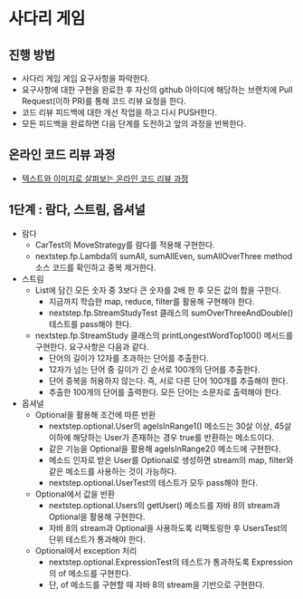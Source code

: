 # 사다리 게임

## 진행 방법

* 사다리 게임 게임 요구사항을 파악한다.
* 요구사항에 대한 구현을 완료한 후 자신의 github 아이디에 해당하는 브랜치에 Pull Request(이하 PR)를 통해 코드 리뷰 요청을 한다.
* 코드 리뷰 피드백에 대한 개선 작업을 하고 다시 PUSH한다.
* 모든 피드백을 완료하면 다음 단계를 도전하고 앞의 과정을 반복한다.

## 온라인 코드 리뷰 과정

* [텍스트와 이미지로 살펴보는 온라인 코드 리뷰 과정](https://github.com/nextstep-step/nextstep-docs/tree/master/codereview)

## 1단계 : 람다, 스트림, 옵셔널

* 람다
    * CarTest의 MoveStrategy를 람다를 적용해 구현한다.
    * nextstep.fp.Lambda의 sumAll, sumAllEven, sumAllOverThree method 소스 코드를 확인하고 중복 제거한다.
* 스트림
    * List에 담긴 모든 숫자 중 3보다 큰 숫자를 2배 한 후 모든 값의 합을 구한다.
        * 지금까지 학습한 map, reduce, filter를 활용해 구현해야 한다.
        * nextstep.fp.StreamStudyTest 클래스의 sumOverThreeAndDouble() 테스트를 pass해야 한다.
    * nextstep.fp.StreamStudy 클래스의 printLongestWordTop100() 메서드를 구현한다. 요구사항은 다음과 같다.
        * 단어의 길이가 12자를 초과하는 단어를 추출한다.
        * 12자가 넘는 단어 중 길이가 긴 순서로 100개의 단어를 추출한다.
        * 단어 중복을 허용하지 않는다. 즉, 서로 다른 단어 100개를 추출해야 한다.
        * 추출한 100개의 단어를 출력한다. 모든 단어는 소문자로 출력해야 한다.
* 옵셔널
    * Optional을 활용해 조건에 따른 반환
        * nextstep.optional.User의 ageIsInRange1() 메소드는 30살 이상, 45살 이하에 해당하는 User가 존재하는 경우 true를 반환하는 메소드이다.
        * 같은 기능을 Optional을 활용해 ageIsInRange2() 메소드에 구현한다.
        * 메소드 인자로 받은 User를 Optional로 생성하면 stream의 map, filter와 같은 메소드를 사용하는 것이 가능하다.
        * nextstep.optional.UserTest의 테스트가 모두 pass해야 한다.
    * Optional에서 값을 반환
        * nextstep.optional.Users의 getUser() 메소드를 자바 8의 stream과 Optional을 활용해 구현한다.
        * 자바 8의 stream과 Optional을 사용하도록 리팩토링한 후 UsersTest의 단위 테스트가 통과해야 한다.
    * Optional에서 exception 처리
        * nextstep.optional.ExpressionTest의 테스트가 통과하도록 Expression의 of 메소드를 구현한다.
        * 단, of 메소드를 구현할 때 자바 8의 stream을 기반으로 구현한다.